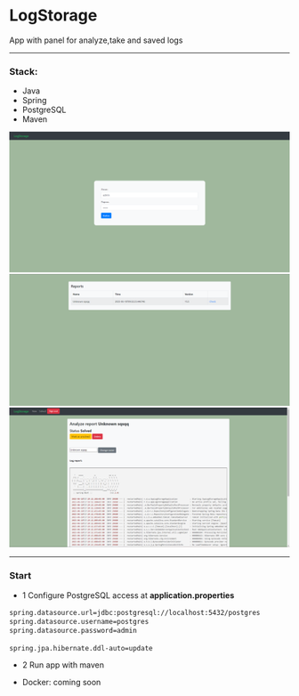 # LogStorage
App with panel for analyze,take and saved logs

___

### Stack:
- Java
- Spring
- PostgreSQL
- Maven 


![Текст с описанием картинки](/images/Screenshot_17.png)
![Текст с описанием картинки](/images/img.png)
![Текст с описанием картинки](/images/img_1.png)

___

### Start
- 1 Configure PostgreSQL access at **application.properties**
```properties
spring.datasource.url=jdbc:postgresql://localhost:5432/postgres
spring.datasource.username=postgres
spring.datasource.password=admin

spring.jpa.hibernate.ddl-auto=update
```
- 2  Run app with maven

- Docker:
coming soon
